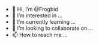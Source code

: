 - 👋 Hi, I’m @Frogbid
- 👀 I’m interested in ...
- 🌱 I’m currently learning ...
- 💞️ I’m looking to collaborate on ...
- 📫 How to reach me ...

<!---
Frogbid/Frogbid is a ✨ special ✨ repository because its `README.md` (this file) appears on your GitHub profile.
You can click the Preview link to take a look at your changes.
--->
